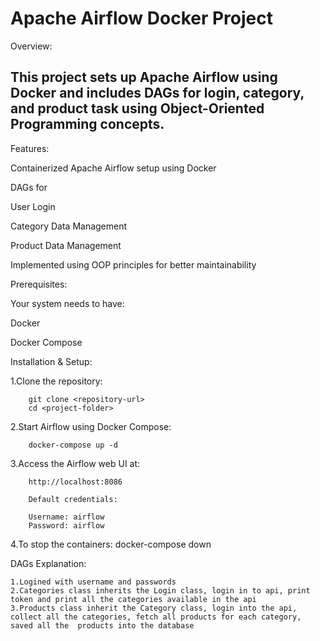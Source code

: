                                                           
                                                  
                                                  
# Apache Airflow Docker Project

Overview:

## This project sets up Apache Airflow using Docker and includes DAGs for login, category, and product task using Object-Oriented Programming concepts.



Features:

Containerized Apache Airflow setup using Docker

DAGs for

User Login

Category Data Management

Product Data Management

Implemented using OOP principles for better maintainability


Prerequisites:

Your system needs to have:

Docker

Docker Compose


Installation & Setup:

   1.Clone the repository:

        git clone <repository-url>
        cd <project-folder>

        
   2.Start Airflow using Docker Compose:

        docker-compose up -d

   3.Access the Airflow web UI at:

        http://localhost:8086
    
        Default credentials:

        Username: airflow
        Password: airflow

   4.To stop the containers:
        docker-compose down

DAGs Explanation:

    1.Logined with username and passwords
    2.Categories class inherits the Login class, login in to api, print token and print all the categories available in the api
    3.Products class inherit the Category class, login into the api, collect all the categories, fetch all products for each category, saved all the  products into the database

